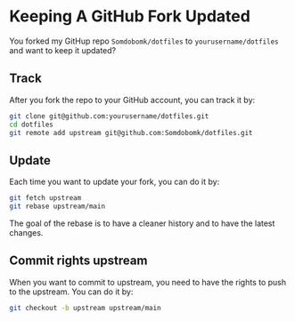 # Keeping A GitHub Fork Updated

You forked my GitHup repo `Somdobomk/dotfiles` to `yourusername/dotfiles` and want to keep it updated?

## Track

After you fork the repo to your GitHub account, you can track it by:

```sh
git clone git@github.com:yourusername/dotfiles.git
cd dotfiles
git remote add upstream git@github.com:Somdobomk/dotfiles.git
```

## Update

Each time you want to update your fork, you can do it by:

```sh
git fetch upstream
git rebase upstream/main
```

The goal of the rebase is to have a cleaner history and to have the latest changes.

## Commit rights upstream

When you want to commit to upstream, you need to have the rights to push to the upstream. You can do it by:

```sh
git checkout -b upstream upstream/main
```
